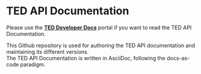 # TED API Documentation

Please use the [**TED Developer Docs**](https://docs.ted.europa.eu/api/index.html) portal if you want to read the TED API Documentation.

This Github repository is used for authoring the TED API documentation and maintaining its different versions.\
The TED API Documentation is written in AsciiDoc, following the docs-as-code paradigm. 
